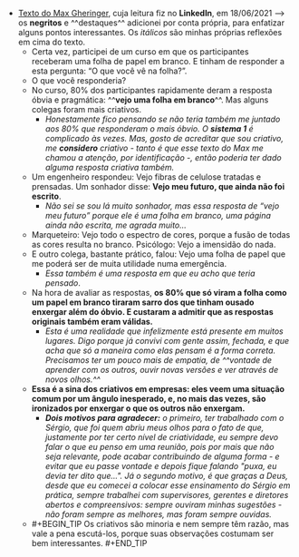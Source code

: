 - [Texto do Max Gheringer](https://www.linkedin.com/posts/activity-6811608247854747648-GG5i), cuja leitura fiz no **LinkedIn**, em 18/06/2021
  --> os **negritos** e ^^destaques^^ adicionei por conta própria, para enfatizar alguns pontos interessantes. Os _itálicos_ são minhas próprias reflexões em cima do texto.
	- Certa vez, participei de um curso em que os participantes receberam uma folha de papel em branco. E tinham de responder a esta pergunta: “O que você vê na folha?”.
	- O que você responderia?
	- No curso, 80% dos participantes rapidamente deram a resposta óbvia e pragmática: ^^**vejo uma folha em branco**^^. Mas alguns colegas foram mais criativos.
		- _Honestamente fico pensando se não teria também me juntado aos 80% que responderam o mais óbvio. O **sistema 1** é complicado às vezes. Mas, gosto de acreditar que sou criativo, me **considero** criativo - tanto é que esse texto do Max me chamou a atenção, por identificação -, então poderia ter dado alguma resposta criativa também._
	- Um engenheiro respondeu: Vejo fibras de celulose tratadas e prensadas. Um sonhador disse: **Vejo meu futuro, que ainda não foi escrito**.
		- _Não sei se sou lá muito sonhador, mas essa resposta de “vejo meu futuro” porque ele é uma folha em branco, uma página ainda não escrita, me agrada muito…_
	- Marqueteiro: Vejo todo o espectro de cores, porque a fusão de todas as cores resulta no branco. Psicólogo: Vejo a imensidão do nada.
	- E outro colega, bastante prático, falou: Vejo uma folha de papel que me poderá ser de muita utilidade numa emergência.
		- _Essa também é uma resposta em que eu acho que teria pensado_.
	- Na hora de avaliar as respostas, **os 80% que só viram a folha como um papel em branco tiraram sarro dos que tinham ousado enxergar além do óbvio. E custaram a admitir que as respostas originais também eram válidas.**
		- _Esta é uma realidade que infelizmente está presente em muitos lugares. Digo porque já convivi com gente assim, fechada, e que acha que só a maneira como elas pensam é a forma correta. Precisamos ter um pouco mais de empatia, de ^^vontade de aprender com os outros, ouvir novas versões e ver através de novos olhos.^^_
	- **Essa é a sina dos criativos em empresas: eles veem uma situação comum por um ângulo inesperado, e, no mais das vezes, são ironizados por enxergar o que os outros não enxergam.**
		- _**Dois motivos para agradecer:** o primeiro, ter trabalhado com o Sérgio, que foi quem abriu meus olhos para o fato de que, justamente por ter certo nível de criatividade, eu sempre devo falar o que eu penso em uma reunião, pois por mais que não seja relevante, pode acabar contribuindo de alguma forma - e evitar que eu passe vontade e depois fique falando "puxa, eu devia ter dito que...". Já o segundo motivo, é que graças a Deus, desde que eu comecei a colocar esse ensinamento do Sérgio em prática, sempre trabalhei com supervisores, gerentes e diretores abertos e compreensivos: sempre ouviram minhas sugestões - não foram sempre as melhores, mas foram sempre ouvidas._
	-
	  #+BEGIN_TIP
	  Os criativos são minoria e nem sempre têm razão, mas vale a pena escutá-los, porque suas observações costumam ser bem interessantes.
	  #+END_TIP